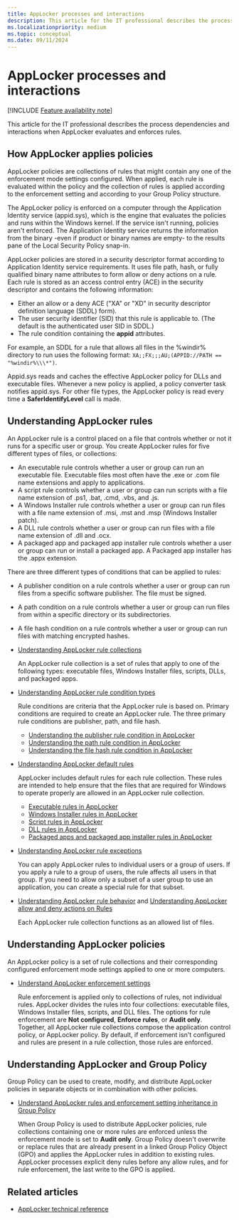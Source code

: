 ```yaml
---
title: AppLocker processes and interactions
description: This article for the IT professional describes the process dependencies and interactions when AppLocker evaluates and enforces rules.
ms.localizationpriority: medium
ms.topic: conceptual
ms.date: 09/11/2024
---
```


# AppLocker processes and interactions

[!INCLUDE [Feature availability note](../includes/feature-availability-note.md)]

This article for the IT professional describes the process dependencies and interactions when AppLocker evaluates and enforces rules.

## How AppLocker applies policies

AppLocker policies are collections of rules that might contain any one of the enforcement mode settings configured. When applied, each rule is evaluated within the policy and the collection of rules is applied according to the enforcement setting and according to your Group Policy structure.

The AppLocker policy is enforced on a computer through the Application Identity service (appid.sys), which is the engine that evaluates the policies and runs within the Windows kernel. If the service isn't running, policies aren't enforced. The Application Identity service returns the information from the binary -even if product or binary names are empty- to the results pane of the Local Security Policy snap-in.

AppLocker policies are stored in a security descriptor format according to Application Identity service requirements. It uses file path, hash, or fully qualified binary name attributes to form allow or deny actions on a rule. Each rule is stored as an access control entry (ACE) in the security descriptor and contains the following information:

- Either an allow or a deny ACE ("XA" or "XD" in security descriptor definition language (SDDL) form).
- The user security identifier (SID) that this rule is applicable to. (The default is the authenticated user SID in SDDL.)
- The rule condition containing the **appid** attributes.

For example, an SDDL for a rule that allows all files in the %windir% directory to run uses the following format: `XA;;FX;;;AU;(APPID://PATH == "%windir%\\\*")`.

Appid.sys reads and caches the effective AppLocker policy for DLLs and executable files. Whenever a new policy is applied, a policy converter task notifies appid.sys. For other file types, the AppLocker policy is read every time a **SaferIdentifyLevel** call is made.

## Understanding AppLocker rules

An AppLocker rule is a control placed on a file that controls whether or not it runs for a specific user or group. You create AppLocker rules for five different types of files, or collections:

- An executable rule controls whether a user or group can run an executable file. Executable files most often have the .exe or .com file name extensions and apply to applications.
- A script rule controls whether a user or group can run scripts with a file name extension of .ps1, .bat, .cmd, .vbs, and .js.
- A Windows Installer rule controls whether a user or group can run files with a file name extension of .msi, .mst and .msp (Windows Installer patch).
- A DLL rule controls whether a user or group can run files with a file name extension of .dll and .ocx.
- A packaged app and packaged app installer rule controls whether a user or group can run or install a packaged app. A Packaged app installer has the .appx extension.

There are three different types of conditions that can be applied to rules:

- A publisher condition on a rule controls whether a user or group can run files from a specific software publisher. The file must be signed.
- A path condition on a rule controls whether a user or group can run files from within a specific directory or its subdirectories.
- A file hash condition on a rule controls whether a user or group can run files with matching encrypted hashes.

- [Understanding AppLocker rule collections](understanding-applocker-rule-collections.md)

    An AppLocker rule collection is a set of rules that apply to one of the following types: executable files, Windows Installer files, scripts, DLLs, and packaged apps.

- [Understanding AppLocker rule condition types](understanding-applocker-rule-condition-types.md)

    Rule conditions are criteria that the AppLocker rule is based on. Primary conditions are required to create an AppLocker rule. The three primary rule conditions are publisher, path, and file hash.

  - [Understanding the publisher rule condition in AppLocker](understanding-the-publisher-rule-condition-in-applocker.md)
  - [Understanding the path rule condition in AppLocker](understanding-the-path-rule-condition-in-applocker.md)
  - [Understanding the file hash rule condition in AppLocker](understanding-the-file-hash-rule-condition-in-applocker.md)
- [Understanding AppLocker default rules](understanding-applocker-default-rules.md)

    AppLocker includes default rules for each rule collection. These rules are intended to help ensure that the files that are required for Windows to operate properly are allowed in an AppLocker rule collection.

  - [Executable rules in AppLocker](executable-rules-in-applocker.md)
  - [Windows Installer rules in AppLocker](windows-installer-rules-in-applocker.md)
  - [Script rules in AppLocker](script-rules-in-applocker.md)
  - [DLL rules in AppLocker](dll-rules-in-applocker.md)
  - [Packaged apps and packaged app installer rules in AppLocker](packaged-apps-and-packaged-app-installer-rules-in-applocker.md)
- [Understanding AppLocker rule exceptions](understanding-applocker-rule-exceptions.md)

    You can apply AppLocker rules to individual users or a group of users. If you apply a rule to a group of users, the rule affects all users in that group. If you need to allow only a subset of a user group to use an application, you can create a special rule for that subset.

- [Understanding AppLocker rule behavior](understanding-applocker-rule-behavior.md) and [Understanding AppLocker allow and deny actions on Rules](understanding-applocker-allow-and-deny-actions-on-rules.md)

    Each AppLocker rule collection functions as an allowed list of files.

## Understanding AppLocker policies

An AppLocker policy is a set of rule collections and their corresponding configured enforcement mode settings applied to one or more computers.

- [Understand AppLocker enforcement settings](working-with-applocker-rules.md#enforcement-modes)

    Rule enforcement is applied only to collections of rules, not individual rules. AppLocker divides the rules into four collections: executable files, Windows Installer files, scripts, and DLL files. The options for rule enforcement are **Not configured**, **Enforce rules**, or **Audit only**. Together, all AppLocker rule collections compose the application control policy, or AppLocker policy. By default, if enforcement isn't configured and rules are present in a rule collection, those rules are enforced.

## Understanding AppLocker and Group Policy

Group Policy can be used to create, modify, and distribute AppLocker policies in separate objects or in combination with other policies.

- [Understand AppLocker rules and enforcement setting inheritance in Group Policy](understand-applocker-rules-and-enforcement-setting-inheritance-in-group-policy.md)

    When Group Policy is used to distribute AppLocker policies, rule collections containing one or more rules are enforced unless the enforcement mode is set to **Audit only**. Group Policy doesn't overwrite or replace rules that are already present in a linked Group Policy Object (GPO) and applies the AppLocker rules in addition to existing rules.
    AppLocker processes explicit deny rules before any allow rules, and for rule enforcement, the last write to the GPO is applied.

## Related articles

- [AppLocker technical reference](applocker-technical-reference.md)
